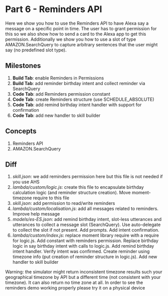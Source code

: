 # Part 6 - Reminders API

Here we show you how to use the Reminders API to have Alexa say a message on a specific point in time. The user has to grant permission for this so we also show how to send a card to the Alexa app to get this permission.
Additionally we show you how to use a slot of type AMAZON.SearchQuery to capture arbitrary sentences that the user might say (no predefined slot type).

## Milestones

1. **Build Tab**: enable Reminders in Permissions
2. **Build Tab**: add reminder birthday intent and collect reminder via SearchQuery
3. **Code Tab**: add Reminders permission constant
4. **Code Tab**: create Reminders structure (use SCHEDULE_ABSOLUTE)
5. **Code Tab**: add remind birthday intent handler with support for confirmation
6. **Code Tab**: add new handler to skill builder

## Concepts

1. Reminders API
2. AMAZON.SearchQuery

## Diff

1. *skill.json*: we add reminders permission here but this file is not needed if you use AHS
1. *lambda/custom/logic.js*: create this file to encapsulate birthday calculation logic (and reminder structure creation). Move moment-timezone require to this file
2. *skill.json*: add permission to read/write reminders
3. *lambda/custom/localisation.js*: add all messages related to reminders. Improve help message
4. *models/es-ES.json*: add remind birthday intent, slot-less utterances and utterances to collect a message slot (SearchQuery). Use auto-delegate to collect the slot if not present. Add prompts. Add intent confirmation.
5. *lambda/custom/index.js*: replace moment library require with a require for logic.js. Add constant with reminders permission. Replace birthday logic in say birthday intent with calls to logic.js. Add remind birthday intent handler. Verify intent was confirmed. Create reminder using timezone info (put creation of reminder structure in logic.js). Add new handler to skill builder

Warning: the simulator might return inconsistent timezone results such your geographical timezone by API but a different time (not consistent with your timezone). It can also return no time zone at all. In order to see the reminders demo working properly please try it on a physical device